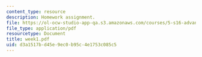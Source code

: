 ```yaml
---
content_type: resource
description: Homework assignment.
file: https://ol-ocw-studio-app-qa.s3.amazonaws.com/courses/5-s16-advanced-kitchen-chemistry-spring-2002/d3a1517bd45e9ec0b95c4e1753c085c5_week1.pdf
file_type: application/pdf
resourcetype: Document
title: week1.pdf
uid: d3a1517b-d45e-9ec0-b95c-4e1753c085c5
---
```

